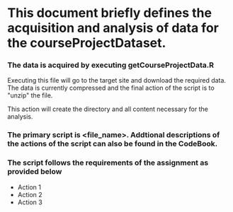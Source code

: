 # This document briefly defines the acquisition and analysis of data for the courseProjectDataset.

### The data is acquired by executing getCourseProjectData.R
Executing this file will go to the target site and download the required data. The data is currently compressed and the final action of the script is to "unzip" the file.

This action will create the directory and all content necessary for the analysis.

### The primary script is <file_name>. Addtional descriptions of the actions of the script can also be found in the CodeBook.

### The script follows the requirements of the assignment as provided below

- Action 1
- Action 2
- Action 3

